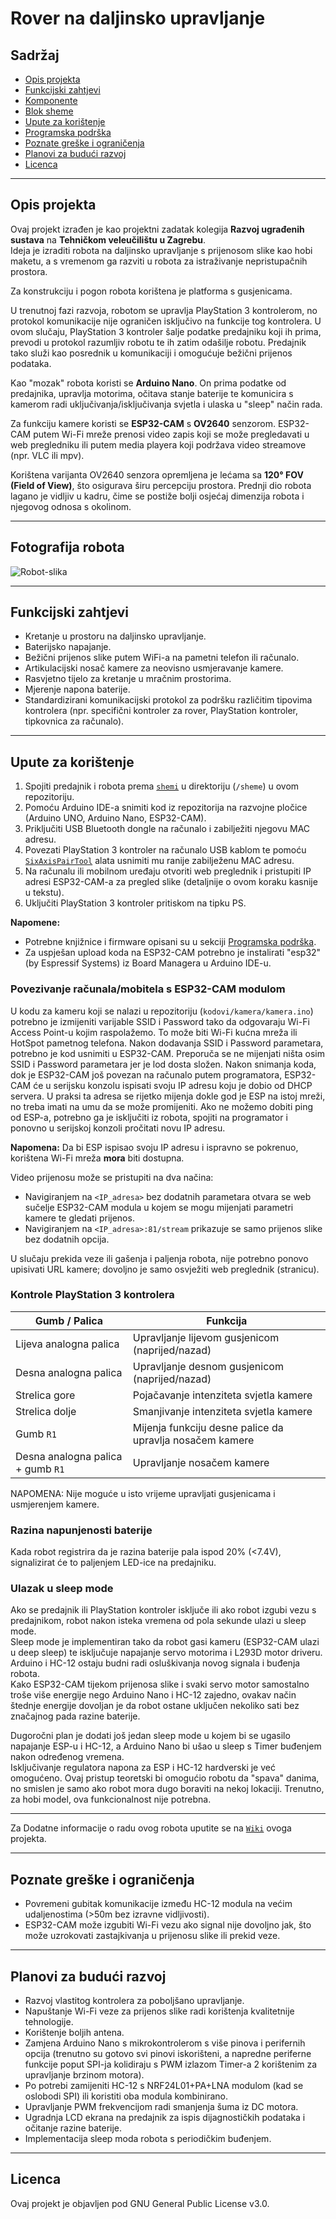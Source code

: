 # Rover na daljinsko upravljanje

## Sadržaj
- [Opis projekta](#opis-projekta)
- [Funkcijski zahtjevi](#funkcijski-zahtjevi)
- [Komponente](#komponente)
- [Blok sheme](#blok-sheme)
- [Upute za korištenje](#upute-za-korištenje)
- [Programska podrška](#programska-podrška)
- [Poznate greške i ograničenja](#poznate-greške-i-ograničenja)
- [Planovi za budući razvoj](#planovi-za-budući-razvoj)
- [Licenca](#licenca)

---

## Opis projekta
Ovaj projekt izrađen je kao projektni zadatak kolegija **Razvoj ugrađenih sustava** na **Tehničkom veleučilištu u Zagrebu**.  
Ideja je izraditi robota na daljinsko upravljanje s prijenosom slike kao hobi maketu, a s vremenom ga razviti u robota za istraživanje nepristupačnih prostora.

Za konstrukciju i pogon robota korištena je platforma s gusjenicama.

U trenutnoj fazi razvoja, robotom se upravlja PlayStation 3 kontrolerom, no protokol komunikacije nije ograničen isključivo na funkcije tog kontrolera. U ovom slučaju, PlayStation 3 kontroler šalje podatke predajniku koji ih prima, prevodi u protokol razumljiv robotu te ih zatim odašilje robotu. Predajnik tako služi kao posrednik u komunikaciji i omogućuje bežični prijenos podataka.

Kao "mozak" robota koristi se **Arduino Nano**. On prima podatke od predajnika, upravlja motorima, očitava stanje baterije te komunicira s kamerom radi uključivanja/isključivanja svjetla i ulaska u "sleep" način rada.

Za funkciju kamere koristi se **ESP32-CAM** s **OV2640** senzorom. ESP32-CAM putem Wi-Fi mreže prenosi video zapis koji se može pregledavati u web pregledniku ili putem media playera koji podržava video streamove (npr. VLC ili mpv).

Korištena varijanta OV2640 senzora opremljena je lećama sa **120° FOV (Field of View)**, što osigurava širu percepciju prostora. Prednji dio robota lagano je vidljiv u kadru, čime se postiže bolji osjećaj dimenzija robota i njegovog odnosa s okolinom.

---

## Fotografija robota
![Robot-slika](https://github.com/user-attachments/assets/5e5f7a7a-c142-4b9a-95c3-88bc530a2e6c)

---

## Funkcijski zahtjevi
- Kretanje u prostoru na daljinsko upravljanje.
- Baterijsko napajanje.
- Bežični prijenos slike putem WiFi-a na pametni telefon ili računalo.
- Artikulacijski nosač kamere za neovisno usmjeravanje kamere.
- Rasvjetno tijelo za kretanje u mračnim prostorima.
- Mjerenje napona baterije.
- Standardizirani komunikacijski protokol za podršku različitim tipovima kontrolera (npr. specifični kontroler za rover, PlayStation kontroler, tipkovnica za računalo).

---

## Upute za korištenje

1. Spojiti predajnik i robota prema [`shemi`](https://github.com/mglagolic-tvz/RUS-remote_controlled_rover/blob/main/sheme/Shema.pdf) u direktoriju (`/sheme`) u ovom repozitoriju.
2. Pomoću Arduino IDE-a snimiti kod iz repozitorija na razvojne pločice (Arduino UNO, Arduino Nano, ESP32-CAM).
3. Priključiti USB Bluetooth dongle na računalo i zabilježiti njegovu MAC adresu.
4. Povezati PlayStation 3 kontroler na računalo USB kablom te pomoću [`SixAxisPairTool`](https://sixaxispairtool.en.lo4d.com/windows) alata usnimiti mu ranije zabilježenu MAC adresu.
5. Na računalu ili mobilnom uređaju otvoriti web preglednik i pristupiti IP adresi ESP32-CAM-a za pregled slike (detaljnije o ovom koraku kasnije u tekstu).
6. Uključiti PlayStation 3 kontroler pritiskom na tipku PS.

**Napomene:**  
- Potrebne knjižnice i firmware opisani su u sekciji [Programska podrška](#programska-podrška).
- Za uspješan upload koda na ESP32-CAM potrebno je instalirati "esp32" (by Espressif Systems) iz Board Managera u Arduino IDE-u.

### Povezivanje računala/mobitela s ESP32-CAM modulom
U kodu za kameru koji se nalazi u repozitoriju (`kodovi/kamera/kamera.ino`) potrebno je izmijeniti varijable SSID i Password tako da odgovaraju Wi-Fi Access Point-u kojim raspolažemo. To može biti Wi-Fi kućna mreža ili HotSpot pametnog telefona. Nakon dodavanja SSID i Password parametara, potrebno je kod usnimiti u ESP32-CAM. Preporuča se ne mijenjati ništa osim SSID i Password parametara jer je lod dosta složen.
Nakon snimanja koda, dok je ESP32-CAM još povezan na računalo putem programatora, ESP32-CAM će u serijsku konzolu ispisati svoju IP adresu koju je dobio od DHCP servera. U praksi ta adresa se rijetko mijenja dokle god je ESP na istoj mreži, no treba imati na umu da se može promijeniti. Ako ne možemo dobiti ping od ESP-a, potrebno ga je isključiti iz robota, spojiti na programator i ponovno u serijskoj konzoli pročitati novu IP adresu. 

**Napomena:** Da bi ESP ispisao svoju IP adresu i ispravno se pokrenuo, korištena Wi-Fi mreža **mora** biti dostupna.

Video prijenosu može se pristupiti na dva načina: 
- Navigiranjem na `<IP_adresa>` bez dodatnih parametara otvara se web sučelje ESP32-CAM modula u kojem se mogu mijenjati parametri kamere te gledati prijenos.
- Navigiranjem na `<IP_adresa>:81/stream` prikazuje se samo prijenos slike bez dodatnih opcija.

U slučaju prekida veze ili gašenja i paljenja robota, nije potrebno ponovo upisivati URL kamere; dovoljno je samo osvježiti web preglednik (stranicu).

### Kontrole PlayStation 3 kontrolera

| Gumb / Palica          | Funkcija                             |
|------------------------|--------------------------------------|
| Lijeva analogna palica | Upravljanje lijevom gusjenicom (naprijed/nazad) |
| Desna analogna palica  | Upravljanje desnom gusjenicom (naprijed/nazad) |
| Strelica gore          | Pojačavanje intenziteta svjetla kamere |
| Strelica dolje         | Smanjivanje intenziteta svjetla kamere |
| Gumb `R1`              | Mijenja funkciju desne palice da upravlja nosačem kamere    |
| Desna analogna palica + gumb `R1`          | Upravljanje nosačem kamere |

NAPOMENA: Nije moguće u isto vrijeme upravljati gusjenicama i usmjerenjem kamere.

### Razina napunjenosti baterije
Kada robot registrira da je razina baterije pala ispod 20% (<7.4V), signalizirat će to paljenjem LED-ice na predajniku.

### Ulazak u sleep mode
Ako se predajnik ili PlayStation kontroler isključe ili ako robot izgubi vezu s predajnikom, robot nakon isteka vremena od pola sekunde ulazi u sleep mode.  
Sleep mode je implementiran tako da robot gasi kameru (ESP32-CAM ulazi u deep sleep) te isključuje napajanje servo motorima i L293D motor driveru.  
Arduino i HC-12 ostaju budni radi osluškivanja novog signala i buđenja robota.  
Kako ESP32-CAM tijekom prijenosa slike i svaki servo motor samostalno troše više energije nego Arduino Nano i HC-12 zajedno, ovakav način štednje energije dovoljan je da robot ostane uključen nekoliko sati bez značajnog pada razine baterije.

Dugoročni plan je dodati još jedan sleep mode u kojem bi se ugasilo napajanje ESP-u i HC-12, a Arduino Nano bi ušao u sleep s Timer buđenjem nakon određenog vremena.  
Isključivanje regulatora napona za ESP i HC-12 hardverski je već omogućeno. Ovaj pristup teoretski bi omogućio robotu da "spava" danima, no smislen je samo ako robot mora dugo boraviti na nekoj lokaciji. Trenutno, za hobi model, ova funkcionalnost nije potrebna.

---

Za Dodatne informacije o radu ovog robota uputite se na [`Wiki`](https://github.com/mglagolic-tvz/RUS-remote_controlled_rover/wiki) ovoga projekta.

---

## Poznate greške i ograničenja

- Povremeni gubitak komunikacije između HC-12 modula na većim udaljenostima (>50m bez izravne vidljivosti).
- ESP32-CAM može izgubiti Wi-Fi vezu ako signal nije dovoljno jak, što može uzrokovati zastajkivanja u prijenosu slike ili prekid veze.

---

## Planovi za budući razvoj

- Razvoj vlastitog kontrolera za poboljšano upravljanje.
- Napuštanje Wi-Fi veze za prijenos slike radi korištenja kvalitetnije tehnologije.
- Korištenje boljih antena.
- Zamjena Arduino Nano s mikrokontrolerom s više pinova i perifernih opcija (trenutno su gotovo svi pinovi iskorišteni, a napredne periferne funkcije poput SPI-ja kolidiraju s PWM izlazom Timer-a 2 korištenim za upravljanje brzinom motora).
- Po potrebi zamijeniti HC-12 s NRF24L01+PA+LNA modulom (kad se oslobodi SPI) ili koristiti oba modula kombinirano.
- Upravljanje PWM frekvencijom radi smanjenja šuma iz DC motora.
- Ugradnja LCD ekrana na predajnik za ispis dijagnostičkih podataka i očitanje razine baterije.
- Implementacija sleep moda robota s periodičkim buđenjem.

---

## Licenca

Ovaj projekt je objavljen pod GNU General Public License v3.0.

